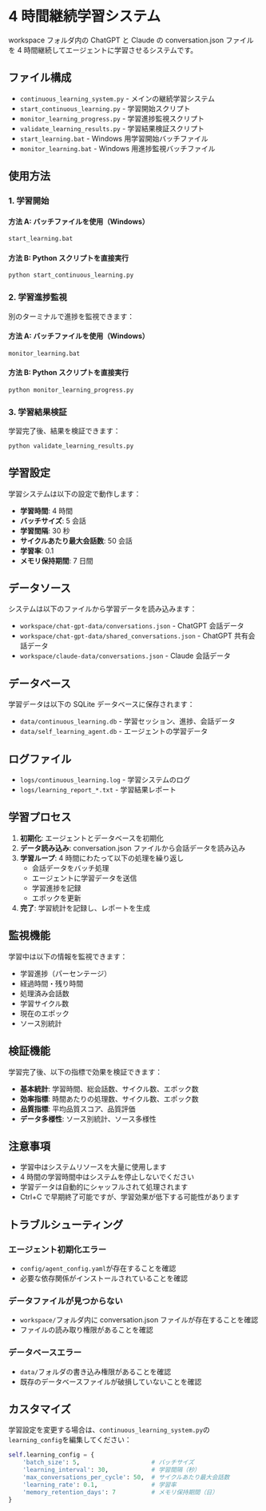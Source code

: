 # 4 時間継続学習システム

workspace フォルダ内の ChatGPT と Claude の conversation.json ファイルを 4 時間継続してエージェントに学習させるシステムです。

## ファイル構成

- `continuous_learning_system.py` - メインの継続学習システム
- `start_continuous_learning.py` - 学習開始スクリプト
- `monitor_learning_progress.py` - 学習進捗監視スクリプト
- `validate_learning_results.py` - 学習結果検証スクリプト
- `start_learning.bat` - Windows 用学習開始バッチファイル
- `monitor_learning.bat` - Windows 用進捗監視バッチファイル

## 使用方法

### 1. 学習開始

#### 方法 A: バッチファイルを使用（Windows）

```bash
start_learning.bat
```

#### 方法 B: Python スクリプトを直接実行

```bash
python start_continuous_learning.py
```

### 2. 学習進捗監視

別のターミナルで進捗を監視できます：

#### 方法 A: バッチファイルを使用（Windows）

```bash
monitor_learning.bat
```

#### 方法 B: Python スクリプトを直接実行

```bash
python monitor_learning_progress.py
```

### 3. 学習結果検証

学習完了後、結果を検証できます：

```bash
python validate_learning_results.py
```

## 学習設定

学習システムは以下の設定で動作します：

- **学習時間**: 4 時間
- **バッチサイズ**: 5 会話
- **学習間隔**: 30 秒
- **サイクルあたり最大会話数**: 50 会話
- **学習率**: 0.1
- **メモリ保持期間**: 7 日間

## データソース

システムは以下のファイルから学習データを読み込みます：

- `workspace/chat-gpt-data/conversations.json` - ChatGPT 会話データ
- `workspace/chat-gpt-data/shared_conversations.json` - ChatGPT 共有会話データ
- `workspace/claude-data/conversations.json` - Claude 会話データ

## データベース

学習データは以下の SQLite データベースに保存されます：

- `data/continuous_learning.db` - 学習セッション、進捗、会話データ
- `data/self_learning_agent.db` - エージェントの学習データ

## ログファイル

- `logs/continuous_learning.log` - 学習システムのログ
- `logs/learning_report_*.txt` - 学習結果レポート

## 学習プロセス

1. **初期化**: エージェントとデータベースを初期化
2. **データ読み込み**: conversation.json ファイルから会話データを読み込み
3. **学習ループ**: 4 時間にわたって以下の処理を繰り返し
   - 会話データをバッチ処理
   - エージェントに学習データを送信
   - 学習進捗を記録
   - エポックを更新
4. **完了**: 学習統計を記録し、レポートを生成

## 監視機能

学習中は以下の情報を監視できます：

- 学習進捗（パーセンテージ）
- 経過時間・残り時間
- 処理済み会話数
- 学習サイクル数
- 現在のエポック
- ソース別統計

## 検証機能

学習完了後、以下の指標で効果を検証できます：

- **基本統計**: 学習時間、総会話数、サイクル数、エポック数
- **効率指標**: 時間あたりの処理数、サイクル数、エポック数
- **品質指標**: 平均品質スコア、品質評価
- **データ多様性**: ソース別統計、ソース多様性

## 注意事項

- 学習中はシステムリソースを大量に使用します
- 4 時間の学習時間中はシステムを停止しないでください
- 学習データは自動的にシャッフルされて処理されます
- Ctrl+C で早期終了可能ですが、学習効果が低下する可能性があります

## トラブルシューティング

### エージェント初期化エラー

- `config/agent_config.yaml`が存在することを確認
- 必要な依存関係がインストールされていることを確認

### データファイルが見つからない

- `workspace/`フォルダ内に conversation.json ファイルが存在することを確認
- ファイルの読み取り権限があることを確認

### データベースエラー

- `data/`フォルダの書き込み権限があることを確認
- 既存のデータベースファイルが破損していないことを確認

## カスタマイズ

学習設定を変更する場合は、`continuous_learning_system.py`の`learning_config`を編集してください：

```python
self.learning_config = {
    'batch_size': 5,                    # バッチサイズ
    'learning_interval': 30,            # 学習間隔（秒）
    'max_conversations_per_cycle': 50,  # サイクルあたり最大会話数
    'learning_rate': 0.1,               # 学習率
    'memory_retention_days': 7          # メモリ保持期間（日）
}
```
